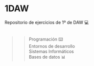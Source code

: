 # 1DAW

Repositorio de ejercicios de 1º de DAW 💻<br><br>

>> Programación ⌨️<br>
>> Entornos de desarrollo<br>
>> Sistemas Informáticos<br>
>> Bases de datos 📊

